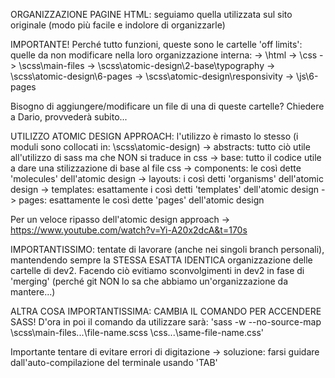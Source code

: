 ORGANIZZAZIONE PAGINE HTML: seguiamo quella utilizzata sul sito originale (modo più facile e indolore di organizzarle)
<!-- -------------------------------------------------------------------------------------------------------------------------------------------- -->

IMPORTANTE! Perché tutto funzioni, queste sono le cartelle 'off limits': quelle da non modificare nella loro organizzazione interna:
  -> \html
  -> \css
  -> \scss\main-files
  -> \scss\atomic-design\2-base\typography
  -> \scss\atomic-design\6-pages
  -> \scss\atomic-design\responsivity
  -> \js\6-pages

Bisogno di aggiungere/modificare un file di una di queste cartelle? Chiedere a Dario, provvederà subito...

<!-- -------------------------------------------------------------------------------------------------------------------------------------------- -->

UTILIZZO ATOMIC DESIGN APPROACH: l'utilizzo è rimasto lo stesso (i moduli sono collocati in: \scss\atomic-design\)
  -> abstracts: tutto ciò utile all'utilizzo di sass ma che NON si traduce in css
  -> base: tutto il codice utile a dare una stilizzazione di base al file css
  -> components: le così dette 'molecules' dell'atomic design
  -> layouts: i così detti 'organisms' dell'atomic design
  -> templates: esattamente i così detti 'templates' dell'atomic design
  -> pages: esattamente le così dette 'pages' dell'atomic design

Per un veloce ripasso dell'atomic design approach -> https://www.youtube.com/watch?v=Yi-A20x2dcA&t=170s

<!-- -------------------------------------------------------------------------------------------------------------------------------------------- -->

IMPORTANTISSIMO: tentate di lavorare (anche nei singoli branch personali), mantendendo sempre la STESSA ESATTA IDENTICA organizzazione delle cartelle di dev2.
    Facendo ciò evitiamo sconvolgimenti in dev2 in fase di 'merging' (perché git NON lo sa che abbiamo un'organizzazione da mantere...)

<!-- -------------------------------------------------------------------------------------------------------------------------------------------- -->

ALTRA COSA IMPORTANTISSIMA: CAMBIA IL COMANDO PER ACCENDERE SASS!
D'ora in poi il comando da utilizzare sarà: 'sass -w --no-source-map \scss\main-files\...\file-name.scss \css\...\same-file-name.css'

Importante tentare di evitare errori di digitazione -> soluzione: farsi guidare dall'auto-compilazione del terminale usando 'TAB'

<!-- -------------------------------------------------------------------------------------------------------------------------------------------- -->
